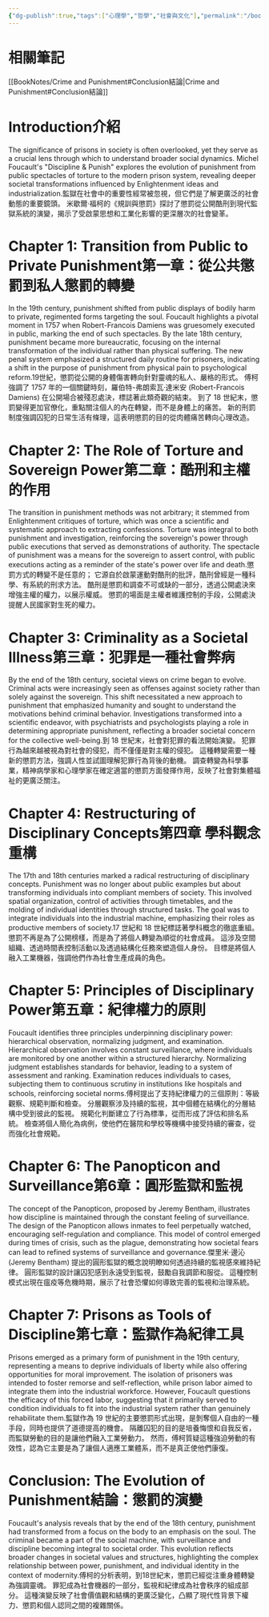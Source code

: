 ```yaml
---
{"dg-publish":true,"tags":["心理學","哲學","社會與文化"],"permalink":"/book-notes/discipline-and-punishment/","dgPassFrontmatter":true,"created":"2024-11-24T10:41:52.751+08:00","updated":"2024-11-28T12:42:15.784+08:00"}
---
```


# 相關筆記
[[BookNotes/Crime and Punishment#Conclusion結論\|Crime and Punishment#Conclusion結論]]
# Introduction介紹

The significance of prisons in society is often overlooked, yet they serve as a crucial lens through which to understand broader social dynamics. Michel Foucault's "Discipline & Punish" explores the evolution of punishment from public spectacles of torture to the modern prison system, revealing deeper societal transformations influenced by Enlightenment ideas and industrialization.監獄在社會中的重要性經常被忽視，但它們是了解更廣泛的社會動態的重要鏡頭。 米歇爾·福柯的《規訓與懲罰》探討了懲罰從公開酷刑到現代監獄系統的演變，揭示了受啟蒙思想和工業化影響的更深層次的社會變革。

# Chapter 1: Transition from Public to Private Punishment第一章：從公共懲罰到私人懲罰的轉變

In the 19th century, punishment shifted from public displays of bodily harm to private, regimented forms targeting the soul. Foucault highlights a pivotal moment in 1757 when Robert-Francois Damiens was gruesomely executed in public, marking the end of such spectacles. By the late 18th century, punishment became more bureaucratic, focusing on the internal transformation of the individual rather than physical suffering. The new penal system emphasized a structured daily routine for prisoners, indicating a shift in the purpose of punishment from physical pain to psychological reform.19世紀，懲罰從公開的身體傷害轉向針對靈魂的私人、嚴格的形式。 傅柯強調了 1757 年的一個關鍵時刻，羅伯特-弗朗索瓦·達米安 (Robert-Francois Damiens) 在公開場合被殘忍處決，標誌著此類奇觀的結束。 到了 18 世紀末，懲罰變得更加官僚化，重點關注個人的內在轉變，而不是身體上的痛苦。 新的刑罰制度強調囚犯的日常生活有條理，這表明懲罰的目的從肉體痛苦轉向心理改造。

# Chapter 2: The Role of Torture and Sovereign Power第二章：酷刑和主權的作用

The transition in punishment methods was not arbitrary; it stemmed from Enlightenment critiques of torture, which was once a scientific and systematic approach to extracting confessions. Torture was integral to both punishment and investigation, reinforcing the sovereign's power through public executions that served as demonstrations of authority. The spectacle of punishment was a means for the sovereign to assert control, with public executions acting as a reminder of the state's power over life and death.懲罰方式的轉變不是任意的； 它源自於啟蒙運動對酷刑的批評，酷刑曾經是一種科學、有系統的刑求方法。 酷刑是懲罰和調查不可或缺的一部分，透過公開處決來增強主權的權力，以展示權威。 懲罰的場面是主權者維護控制的手段，公開處決提醒人民國家對生死的權力。

# Chapter 3: Criminality as a Societal Illness第三章：犯罪是一種社會弊病

By the end of the 18th century, societal views on crime began to evolve. Criminal acts were increasingly seen as offenses against society rather than solely against the sovereign. This shift necessitated a new approach to punishment that emphasized humanity and sought to understand the motivations behind criminal behavior. Investigations transformed into a scientific endeavor, with psychiatrists and psychologists playing a role in determining appropriate punishment, reflecting a broader societal concern for the collective well-being.到 18 世紀末，社會對犯罪的看法開始演變。 犯罪行為越來越被視為對社會的侵犯，而不僅僅是對主權的侵犯。 這種轉變需要一種新的懲罰方法，強調人性並試圖理解犯罪行為背後的動機。 調查轉變為科學事業，精神病學家和心理學家在確定適當的懲罰方面發揮作用，反映了社會對集體福祉的更廣泛關注。

# Chapter 4: Restructuring of Disciplinary Concepts第四章 學科觀念重構

The 17th and 18th centuries marked a radical restructuring of disciplinary concepts. Punishment was no longer about public examples but about transforming individuals into compliant members of society. This involved spatial organization, control of activities through timetables, and the molding of individual identities through structured tasks. The goal was to integrate individuals into the industrial machine, emphasizing their roles as productive members of society.17 世紀和 18 世紀標誌著學科概念的徹底重組。 懲罰不再是為了公開榜樣，而是為了將個人轉變為順從的社會成員。 這涉及空間組織、透過時間表控制活動以及透過結構化任務來塑造個人身份。 目標是將個人融入工業機器，強調他們作為社會生產成員的角色。

# Chapter 5: Principles of Disciplinary Power第五章：紀律權力的原則

Foucault identifies three principles underpinning disciplinary power: hierarchical observation, normalizing judgment, and examination. Hierarchical observation involves constant surveillance, where individuals are monitored by one another within a structured hierarchy. Normalizing judgment establishes standards for behavior, leading to a system of assessment and ranking. Examination reduces individuals to cases, subjecting them to continuous scrutiny in institutions like hospitals and schools, reinforcing societal norms.傅柯提出了支持紀律權力的三個原則：等級觀察、規範判斷和檢查。 分層觀察涉及持續的監視，其中個體在結構化的分層結構中受到彼此的監視。 規範化判斷建立了行為標準，從而形成了評估和排名系統。 檢查將個人簡化為病例，使他們在醫院和學校等機構中接受持續的審查，從而強化社會規範。

# Chapter 6: The Panopticon and Surveillance第6章：圓形監獄和監視

The concept of the Panopticon, proposed by Jeremy Bentham, illustrates how discipline is maintained through the constant feeling of surveillance. The design of the Panopticon allows inmates to feel perpetually watched, encouraging self-regulation and compliance. This model of control emerged during times of crisis, such as the plague, demonstrating how societal fears can lead to refined systems of surveillance and governance.傑里米·邊沁 (Jeremy Bentham) 提出的圓形監獄的概念說明瞭如何透過持續的監視感來維持紀律。 圓形監獄的設計讓囚犯感到永遠受到監視，鼓勵自我調節和服從。 這種控制模式出現在瘟疫等危機時期，展示了社會恐懼如何導致完善的監視和治理系統。

# Chapter 7: Prisons as Tools of Discipline第七章：監獄作為紀律工具

Prisons emerged as a primary form of punishment in the 19th century, representing a means to deprive individuals of liberty while also offering opportunities for moral improvement. The isolation of prisoners was intended to foster remorse and self-reflection, while prison labor aimed to integrate them into the industrial workforce. However, Foucault questions the efficacy of this forced labor, suggesting that it primarily served to condition individuals to fit into the industrial system rather than genuinely rehabilitate them.監獄作為 19 世紀的主要懲罰形式出現，是剝奪個人自由的一種手段，同時也提供了道德提高的機會。 隔離囚犯的目的是培養悔恨和自我反省，而監獄勞動的目的是讓他們融入工業勞動力。 然而，傅柯質疑這種強迫勞動的有效性，認為它主要是為了讓個人適應工業體系，而不是真正使他們康復。

# Conclusion: The Evolution of Punishment結論：懲罰的演變

Foucault's analysis reveals that by the end of the 18th century, punishment had transformed from a focus on the body to an emphasis on the soul. The criminal became a part of the social machine, with surveillance and discipline becoming integral to societal order. This evolution reflects broader changes in societal values and structures, highlighting the complex relationship between power, punishment, and individual identity in the context of modernity.傅柯的分析表明，到18世紀末，懲罰已經從注重身體轉變為強調靈魂。 罪犯成為社會機器的一部分，監視和紀律成為社會秩序的組成部分。 這種演變反映了社會價值觀和結構的更廣泛變化，凸顯了現代性背景下權力、懲罰和個人認同之間的複雜關係。